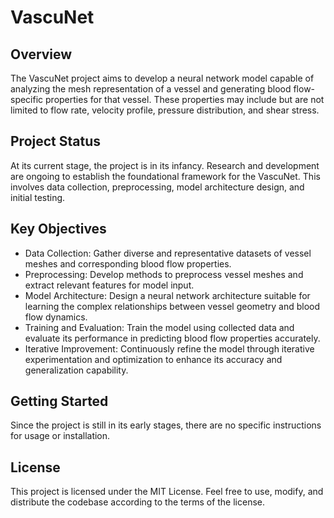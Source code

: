 # VascuNet

## Overview
The VascuNet project aims to develop a neural network model capable of analyzing the mesh representation of a vessel and generating blood flow-specific properties for that vessel. These properties may include but are not limited to flow rate, velocity profile, pressure distribution, and shear stress.

## Project Status
At its current stage, the project is in its infancy. Research and development are ongoing to establish the foundational framework for the VascuNet. This involves data collection, preprocessing, model architecture design, and initial testing.

## Key Objectives
- Data Collection: Gather diverse and representative datasets of vessel meshes and corresponding blood flow properties.
- Preprocessing: Develop methods to preprocess vessel meshes and extract relevant features for model input.
- Model Architecture: Design a neural network architecture suitable for learning the complex relationships between vessel geometry and blood flow dynamics.
- Training and Evaluation: Train the model using collected data and evaluate its performance in predicting blood flow properties accurately.
- Iterative Improvement: Continuously refine the model through iterative experimentation and optimization to enhance its accuracy and generalization capability.

## Getting Started
Since the project is still in its early stages, there are no specific instructions for usage or installation. 

## License
This project is licensed under the MIT License. Feel free to use, modify, and distribute the codebase according to the terms of the license.
